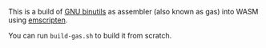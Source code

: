 This is a build of [GNU binutils](https://www.gnu.org/software/binutils) as assembler (also known as gas) into WASM using
[emscripten](https://emscripten.org/).

You can run `build-gas.sh` to build it from scratch.

